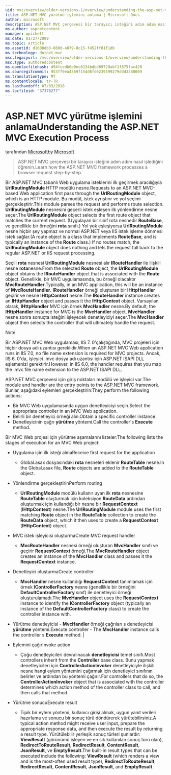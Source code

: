 ```yaml
---
uid: mvc/overview/older-versions-1/overview/understanding-the-asp-net-mvc-execution-process
title: ASP.NET MVC yürütme işlemini anlama | Microsoft Docs
author: microsoft
description: ASP.NET MVC çerçevesi bir tarayıcı isteğini adım adım nasıl işlediğini öğrenin.
ms.author: aspnetcontent
manager: wpickett
ms.date: 01/27/2009
ms.topic: article
ms.assetid: d1608db3-660d-4079-8c15-f452ff01f1db
ms.technology: dotnet-mvc
msc.legacyurl: /mvc/overview/older-versions-1/overview/understanding-the-asp-net-mvc-execution-process
msc.type: authoredcontent
ms.openlocfilehash: d94fcedb6e0ec6134bdbd69729abf1f875fac420
ms.sourcegitcommit: 953ff9ea4369f154d6fd0239599279ddd3280009
ms.translationtype: MT
ms.contentlocale: tr-TR
ms.lasthandoff: 07/03/2018
ms.locfileid: "37378277"
---
```

<a name="understanding-the-aspnet-mvc-execution-process"></a><span data-ttu-id="d26e4-103">ASP.NET MVC yürütme işlemini anlama</span><span class="sxs-lookup"><span data-stu-id="d26e4-103">Understanding the ASP.NET MVC Execution Process</span></span>
====================
<span data-ttu-id="d26e4-104">tarafından [Microsoft](https://github.com/microsoft)</span><span class="sxs-lookup"><span data-stu-id="d26e4-104">by [Microsoft](https://github.com/microsoft)</span></span>

> <span data-ttu-id="d26e4-105">ASP.NET MVC çerçevesi bir tarayıcı isteğini adım adım nasıl işlediğini öğrenin.</span><span class="sxs-lookup"><span data-stu-id="d26e4-105">Learn how the ASP.NET MVC framework processes a browser request step-by-step.</span></span>


<span data-ttu-id="d26e4-106">Bir ASP.NET MVC tabanlı Web uygulama isteklerini ilk geçirmek aracılığıyla **UrlRoutingModule** HTTP modülü nesne.</span><span class="sxs-lookup"><span data-stu-id="d26e4-106">Requests to an ASP.NET MVC-based Web application first pass through the **UrlRoutingModule** object, which is an HTTP module.</span></span> <span data-ttu-id="d26e4-107">Bu modül, istek ayrıştırır ve yol seçimi gerçekleştirir.</span><span class="sxs-lookup"><span data-stu-id="d26e4-107">This module parses the request and performs route selection.</span></span> <span data-ttu-id="d26e4-108">**UrlRoutingModule** nesnesini geçerli istek eşleşen ilk yönlendirme nesne seçer.</span><span class="sxs-lookup"><span data-stu-id="d26e4-108">The **UrlRoutingModule** object selects the first route object that matches the current request.</span></span> <span data-ttu-id="d26e4-109">(Uygulayan bir sınıf rota nesnedir **RouteBase**, ve genellikle bir örneğini **rota** sınıfı.) Yol yok eşleşiyorsa **UrlRoutingModule** nesne hiçbir şey yapmaz ve normal ASP.NET veya IIS istek işleme dönmesi istek sağlar.</span><span class="sxs-lookup"><span data-stu-id="d26e4-109">(A route object is a class that implements **RouteBase**, and is typically an instance of the **Route** class.) If no routes match, the **UrlRoutingModule** object does nothing and lets the request fall back to the regular ASP.NET or IIS request processing.</span></span>

<span data-ttu-id="d26e4-110">Seçili **rota** nesnesi **UrlRoutingModule** nesnesi alır **IRouteHandler** ile ilişkili nesne **rota**nesne.</span><span class="sxs-lookup"><span data-stu-id="d26e4-110">From the selected **Route** object, the **UrlRoutingModule** object obtains the **IRouteHandler** object that is associated with the **Route** object.</span></span> <span data-ttu-id="d26e4-111">Genellikle, bir MVC uygulamasında, bu örneği olacaktır **MvcRouteHandler**.</span><span class="sxs-lookup"><span data-stu-id="d26e4-111">Typically, in an MVC application, this will be an instance of **MvcRouteHandler**.</span></span> <span data-ttu-id="d26e4-112">**IRouteHandler** örneği oluşturan bir **IHttpHandler** geçirir ve nesne **IHttpContext** nesne.</span><span class="sxs-lookup"><span data-stu-id="d26e4-112">The **IRouteHandler** instance creates an **IHttpHandler** object and passes it the **IHttpContext** object.</span></span> <span data-ttu-id="d26e4-113">Varsayılan olarak, **IHttpHandler** MVC için örnek **MvcHandler** nesne.</span><span class="sxs-lookup"><span data-stu-id="d26e4-113">By default, the **IHttpHandler** instance for MVC is the **MvcHandler** object.</span></span> <span data-ttu-id="d26e4-114">**MvcHandler** nesne sonra sonuçta isteğini işleyecek denetleyiciyi seçer.</span><span class="sxs-lookup"><span data-stu-id="d26e4-114">The **MvcHandler** object then selects the controller that will ultimately handle the request.</span></span>

> [!NOTE]
> <span data-ttu-id="d26e4-115">Bir ASP.NET MVC Web uygulaması, IIS 7. 0'çalıştığında, MVC projeleri için hiçbir dosya adı uzantısı gereklidir.</span><span class="sxs-lookup"><span data-stu-id="d26e4-115">When an ASP.NET MVC Web application runs in IIS 7.0, no file name extension is required for MVC projects.</span></span> <span data-ttu-id="d26e4-116">Ancak, IIS 6. 0'da, işleyici .mvc dosya adı uzantısı için ASP.NET ISAPI DLL eşlemenizi gerektirir.</span><span class="sxs-lookup"><span data-stu-id="d26e4-116">However, in IIS 6.0, the handler requires that you map the .mvc file name extension to the ASP.NET ISAPI DLL.</span></span>


<span data-ttu-id="d26e4-117">ASP.NET MVC çerçevesi için giriş noktaları modülü ve işleyici var.</span><span class="sxs-lookup"><span data-stu-id="d26e4-117">The module and handler are the entry points to the ASP.NET MVC framework.</span></span> <span data-ttu-id="d26e4-118">Bunlar, aşağıdaki eylemleri gerçekleştirin:</span><span class="sxs-lookup"><span data-stu-id="d26e4-118">They perform the following actions:</span></span>

- <span data-ttu-id="d26e4-119">Bir MVC Web uygulamasında uygun denetleyiciyi seçin.</span><span class="sxs-lookup"><span data-stu-id="d26e4-119">Select the appropriate controller in an MVC Web application.</span></span>
- <span data-ttu-id="d26e4-120">Belirli bir denetleyici örneği alın.</span><span class="sxs-lookup"><span data-stu-id="d26e4-120">Obtain a specific controller instance.</span></span>
- <span data-ttu-id="d26e4-121">Denetleyicinin çağrı **yürütme** yöntemi.</span><span class="sxs-lookup"><span data-stu-id="d26e4-121">Call the controller's **Execute** method.</span></span>

<span data-ttu-id="d26e4-122">Bir MVC Web projesi için yürütme aşamalarını listeler:</span><span class="sxs-lookup"><span data-stu-id="d26e4-122">The following lists the stages of execution for an MVC Web project:</span></span>

- <span data-ttu-id="d26e4-123">Uygulama için ilk isteği alma</span><span class="sxs-lookup"><span data-stu-id="d26e4-123">Receive first request for the application</span></span> 

    - <span data-ttu-id="d26e4-124">Global.asax dosyasındaki **rota** nesneleri eklenir **RouteTable** nesne.</span><span class="sxs-lookup"><span data-stu-id="d26e4-124">In the Global.asax file, **Route** objects are added to the **RouteTable** object.</span></span>
- <span data-ttu-id="d26e4-125">Yönlendirme gerçekleştirin</span><span class="sxs-lookup"><span data-stu-id="d26e4-125">Perform routing</span></span> 

    - <span data-ttu-id="d26e4-126">**UrlRoutingModule** modülü kullanır uyan ilk **rota** nesnesine **RouteTable** oluşturmak için koleksiyon **RouteData** ardından oluşturmak için kullandığı bir nesne bir **RequestContext** (**IHttpContext**) nesne.</span><span class="sxs-lookup"><span data-stu-id="d26e4-126">The **UrlRoutingModule** module uses the first matching **Route** object in the **RouteTable** collection to create the **RouteData** object, which it then uses to create a **RequestContext** (**IHttpContext**) object.</span></span>
- <span data-ttu-id="d26e4-127">MVC istek işleyicisi oluşturma</span><span class="sxs-lookup"><span data-stu-id="d26e4-127">Create MVC request handler</span></span> 

    - <span data-ttu-id="d26e4-128">**MvcRouteHandler** nesnesi örneği oluşturan **MvcHandler** sınıfı ve geçirir **RequestContext** örneği.</span><span class="sxs-lookup"><span data-stu-id="d26e4-128">The **MvcRouteHandler** object creates an instance of the **MvcHandler** class and passes it the **RequestContext** instance.</span></span>
- <span data-ttu-id="d26e4-129">Denetleyici oluşturma</span><span class="sxs-lookup"><span data-stu-id="d26e4-129">Create controller</span></span> 

    - <span data-ttu-id="d26e4-130">**MvcHandler** nesne kullandığı **RequestContext** tanımlamak için örnek **IControllerFactory** nesne (genellikle bir örneğini  **DefaultControllerFactory** sınıf) ile denetleyici örneği oluşturulamadı.</span><span class="sxs-lookup"><span data-stu-id="d26e4-130">The **MvcHandler** object uses the **RequestContext** instance to identify the **IControllerFactory** object (typically an instance of the **DefaultControllerFactory** class) to create the controller instance with.</span></span>
- <span data-ttu-id="d26e4-131">Yürütme denetleyicisi - **MvcHandler** örneği çağrıları s denetleyicisi **yürütme** yöntemi.</span><span class="sxs-lookup"><span data-stu-id="d26e4-131">Execute controller - The **MvcHandler** instance calls the controller s **Execute** method.</span></span> |
- <span data-ttu-id="d26e4-132">Eylemini çağır</span><span class="sxs-lookup"><span data-stu-id="d26e4-132">Invoke action</span></span> 

    - <span data-ttu-id="d26e4-133">Çoğu denetleyicileri devralınacak **denetleyicisi** temel sınıfı.</span><span class="sxs-lookup"><span data-stu-id="d26e4-133">Most controllers inherit from the **Controller** base class.</span></span> <span data-ttu-id="d26e4-134">Bunu yapmak denetleyicileri için **ControllerActionInvoker** denetleyiciyle ilişkili nesne hangi eylem yöntemini çağırmak için denetleyici sınıfının belirler ve ardından bu yöntemi çağırır.</span><span class="sxs-lookup"><span data-stu-id="d26e4-134">For controllers that do so, the **ControllerActionInvoker** object that is associated with the controller determines which action method of the controller class to call, and then calls that method.</span></span>
- <span data-ttu-id="d26e4-135">Yürütme sonucu</span><span class="sxs-lookup"><span data-stu-id="d26e4-135">Execute result</span></span> 

    - <span data-ttu-id="d26e4-136">Tipik bir eylem yöntemi, kullanıcı girişi almak, uygun yanıt verileri hazırlama ve sonucu bir sonuç türü döndürerek yürütebilirsiniz.</span><span class="sxs-lookup"><span data-stu-id="d26e4-136">A typical action method might receive user input, prepare the appropriate response data, and then execute the result by returning a result type.</span></span> <span data-ttu-id="d26e4-137">Yürütülebilir yerleşik sonuç türleri şunlardır: **ViewResult** (görünümü işleyen ve en sık kullanılan sonuç türü olan), **RedirectToRouteResult**,  **RedirectResult**, **ContentResult**, **JsonResult**, ve **EmptyResult**.</span><span class="sxs-lookup"><span data-stu-id="d26e4-137">The built-in result types that can be executed include the following: **ViewResult** (which renders a view and is the most-often used result type), **RedirectToRouteResult**, **RedirectResult**, **ContentResult**, **JsonResult**, and **EmptyResult**.</span></span>
